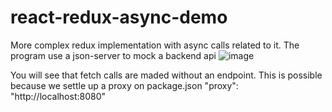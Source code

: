 # react-redux-async-demo

More complex redux implementation with async calls related to it. The program use a json-server to mock a backend api
![image](https://user-images.githubusercontent.com/17517057/180761058-ed65be5e-53e4-4a6e-bcc7-de1fd5069f4e.png)

You will see that fetch calls are maded without an endpoint. This is possible because we settle up a proxy on package.json
  "proxy": "http://localhost:8080"
